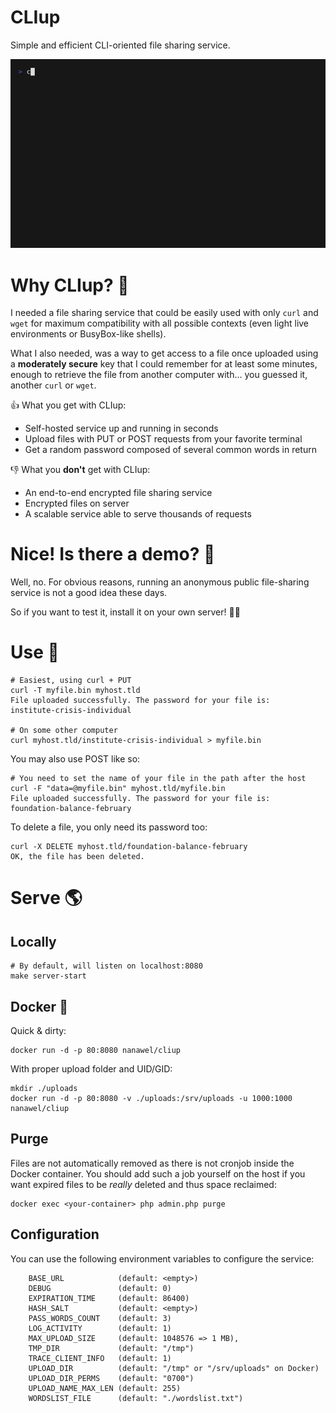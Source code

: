 CLIup
=====

Simple and efficient CLI-oriented file sharing service.


![Demo](doc/demo.gif)

# Why CLIup? 🤔

I needed a file sharing service that could be easily used with only `curl` and `wget` for maximum
compatibility with all possible contexts (even light live environments or BusyBox-like shells).

What I also needed, was a way to get access to a file once uploaded using a **moderately secure** key
that I could remember for at least some minutes, enough to retrieve the file from another computer
with... you guessed it, another `curl` or `wget`.

👍 What you get with CLIup:

* Self-hosted service up and running in seconds
* Upload files with PUT or POST requests from your favorite terminal
* Get a random password composed of several common words in return

👎 What you **don't** get with CLIup:

* An end-to-end encrypted file sharing service
* Encrypted files on server
* A scalable service able to serve thousands of requests

# Nice! Is there a demo? 👀

Well, no. For obvious reasons, running an anonymous public file-sharing service is not a good idea
these days.

So if you want to test it, install it on your own server! 👷‍♀️


# Use 🚀

```shell
# Easiest, using curl + PUT
curl -T myfile.bin myhost.tld
File uploaded successfully. The password for your file is:
institute-crisis-individual

# On some other computer
curl myhost.tld/institute-crisis-individual > myfile.bin
```

You may also use POST like so:

```shell
# You need to set the name of your file in the path after the host
curl -F "data=@myfile.bin" myhost.tld/myfile.bin
File uploaded successfully. The password for your file is:
foundation-balance-february
```

To delete a file, you only need its password too:
```shell
curl -X DELETE myhost.tld/foundation-balance-february
OK, the file has been deleted.
```

# Serve 🌎

## Locally

```shell
# By default, will listen on localhost:8080
make server-start
```

## Docker 🐳 

Quick & dirty:

```shell
docker run -d -p 80:8080 nanawel/cliup
```

With proper upload folder and UID/GID:

```shell
mkdir ./uploads
docker run -d -p 80:8080 -v ./uploads:/srv/uploads -u 1000:1000 nanawel/cliup
```

## Purge

Files are not automatically removed as there is not cronjob inside the Docker container.
You should add such a job yourself on the host if you want expired files to be _really_
deleted and thus space reclaimed:

```shell
docker exec <your-container> php admin.php purge
```

## Configuration

You can use the following environment variables to configure the service:

```
    BASE_URL            (default: <empty>)
    DEBUG               (default: 0)
    EXPIRATION_TIME     (default: 86400)
    HASH_SALT           (default: <empty>)
    PASS_WORDS_COUNT    (default: 3)
    LOG_ACTIVITY        (default: 1)
    MAX_UPLOAD_SIZE     (default: 1048576 => 1 MB),
    TMP_DIR             (default: "/tmp")
    TRACE_CLIENT_INFO   (default: 1)
    UPLOAD_DIR          (default: "/tmp" or "/srv/uploads" on Docker)
    UPLOAD_DIR_PERMS    (default: "0700")
    UPLOAD_NAME_MAX_LEN (default: 255)
    WORDSLIST_FILE      (default: "./wordslist.txt")
```
